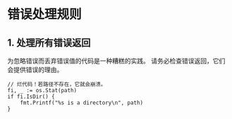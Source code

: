 # 错误处理规则

## 1. 处理所有错误返回
为忽略错误而丢弃错误值的代码是一种糟糕的实践。
请务必检查错误返回，它们会提供错误的理由。

```
// 烂代码！若路径不存在，它就会崩溃。
fi, _ := os.Stat(path)
if fi.IsDir() {
	fmt.Printf("%s is a directory\n", path)
}
```